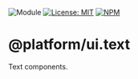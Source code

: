 ![Module](https://img.shields.io/badge/%40platform-ui.text-%23EA4E7E.svg)
[![License: MIT](https://img.shields.io/badge/license-MIT-blue.svg)](https://opensource.org/licenses/MIT)
[![NPM](https://img.shields.io/npm/v/@platform/ui.text.svg?colorB=blue&style=flat)](https://www.npmjs.com/package/@platform/ui.text)

# @platform/ui.text
Text components.

